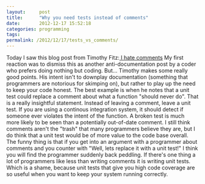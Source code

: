 ```yaml
---
layout:     post
title:      "Why you need tests instead of comments"
date:       2012-12-17 15:52:18
categories: programming
tags:  
permalink: /2012/12/17/tests_vs_comments/
---
```

Today I saw this blog post from Timothy Fitz:[ I hate comments](http://timothyfitz.com/2012/12/17/I-hate-comments/) My first reaction was to dismiss this as another anti-documentation post by a coder who prefers doing nothing but coding. But... Timothy makes some really good points. His intent isn't to downplay documentation (something that programmers are notorious for skimping on), but rather to play up the need to keep your code honest. The best example is when he notes that a unit test could replace a comment about what a function "should never do". That is a really insightful statement. Instead of leaving a comment, leave a unit test. If you are using a continous integration system, it should detect if someone ever violates the intent of the function. A broken test is much more likely to be seen than a potentially out-of-date comment. I still think comments aren't the "trash" that many programmers believe they are, but I do think that a unit test would be of more value to the code base overall. The funny thing is that if you get into an argument with a programmer about comments and you counter with "Well, lets replace it with a unit test!" I think you will find the programmer suddenly back peddling. If there's one thing a lot of programmers like less than writing comments it is writing unit tests. Which is a shame, because unit tests that give you high code coverage are so useful when you want to keep your system running correctly.
